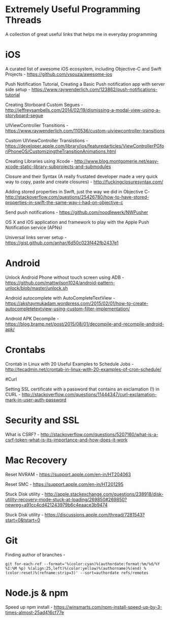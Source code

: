 # Extremely Useful Programming Threads

A collection of great useful links that helps me in everyday programming

# iOS

A curated list of awesome iOS ecosystem, including Objective-C and Swift Projects - https://github.com/vsouza/awesome-ios

Push Notification Tutorial, Creating a Basic Push notification app with server side setup - https://www.raywenderlich.com/123862/push-notifications-tutorial

Creating Storboard Custom Segues - http://jeffreysambells.com/2014/02/19/dismissing-a-modal-view-using-a-storyboard-segue

UIViewController Transitions - https://www.raywenderlich.com/110536/custom-uiviewcontroller-transitions

Custom UIViewController Transistions - https://developer.apple.com/library/ios/featuredarticles/ViewControllerPGforiPhoneOS/CustomizingtheTransitionAnimations.html

Creating Libraries using Xcode - http://www.blog.montgomerie.net/easy-xcode-static-library-subprojects-and-submodules

Closure and their Syntax (A really frustated developer made a very quick way to copy, paste and create closures) - http://fuckingclosuresyntax.com/

Adding stored properties in Swift, just the way we did in Objective C- http://stackoverflow.com/questions/25426780/how-to-have-stored-properties-in-swift-the-same-way-i-had-on-objective-c

Send push notifications - https://github.com/noodlewerk/NWPusher

OS X and iOS application and framework to play with the Apple Push Notification service (APNs)

Universal links server setup - https://gist.github.com/anhar/6d50c023f442fb2437e1

# Android
 
Unlock Android Phone without touch screen using ADB -  https://github.com/mattwilson1024/android-pattern-unlock/blob/master/unlock.sh

Android autocomplete with AutoCompleteTextView - https://akshaymukadam.wordpress.com/2015/02/01/how-to-create-autocompletetextview-using-custom-filter-implementation/

Android APK Decompile - https://blog.bramp.net/post/2015/08/01/decompile-and-recompile-android-apk/

# Crontabs

Crontab in Linux with 20 Useful Examples to Schedule Jobs - http://tecadmin.net/crontab-in-linux-with-20-examples-of-cron-schedule/

#Curl

Setting SSL certificate with a password that contains an exclamation (!) in CURL - http://stackoverflow.com/questions/11444347/curl-exclamation-mark-in-user-auth-password

# Security and SSL

What is CSRF? - http://stackoverflow.com/questions/5207160/what-is-a-csrf-token-what-is-its-importance-and-how-does-it-work

# Mac Recovery

Reset NVRAM - https://support.apple.com/en-in/HT204063

Reset SMC - https://support.apple.com/en-in/HT201295

Stuck Disk utility - http://apple.stackexchange.com/questions/238918/disk-utility-recovery-mode-stuck-at-loading/269850#269850?newreg=a91cc4cd421243979b6c4eaace3b9474

Stuck Disk utility - https://discussions.apple.com/thread/7281543?start=0&tstart=0

# Git

Finding author of branches - 

```
git for-each-ref --format='%(color:cyan)%(authordate:format:%m/%d/%Y %I:%M %p) %(align:25,left)%(color:yellow)%(authorname)%(end) %(color:reset)%(refname:strip=3)' --sort=authordate refs/remotes
```

# Node.js & npm

Speed up npm install - https://winsmarts.com/npm-install-speed-up-by-3-times-almost-25ad416cf77e



